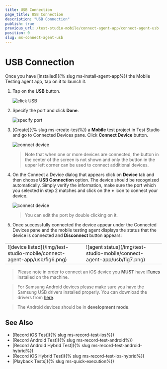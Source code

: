 ```yaml
---
title: USB Connection
page_title: USB Connection
description: "USB Connection"
publish: true
previous_url: /test-studio-mobile/connect-agent-app/connect-agent-usb
position: 0
slug: ms-connect-agent-usb
---
```


# USB Connection

Once you have [installed]({% slug ms-install-agent-app%}) the Mobile Testing agent app, tap on it to launch it.

1. Tap on the **USB** button.

	![click USB](/img/test-studio-mobile/connect-agent-app/usb/fig1.png)

2. Specify the port and click **Done**.

	![specify port](/img/test-studio-mobile/connect-agent-app/usb/fig2.png)

3. [Create]({% slug ms-create-test%}) a **Mobile** test project in Test Studio and go to Connected Devices pane. Click **Connect Device** button.

	![connect device](/img/test-studio-mobile/connect-agent-app/usb/fig3.png)

	> Note that when one or more devices are connected, the button in the center of the screen is not shown and only the button in the upper left corner can be used to connect additional devices.

4. On the Connect a Device dialog that appears click on **Device** tab and then choose **USB Connection** option. The device should be recognized automatically. Simply verify the information, make sure the port which you selected in step 2 matches and click on the **+** icon to connect your device.

	![connect device](/img/test-studio-mobile/connect-agent-app/usb/fig4.png)

	> You can edit the port by double clicking on it.

5. Once successfully connected the device appear under the Connected Devices pane and the mobile testing agent displays the status that the device is connected and **Disconnect** button appears:

<table id="no-table">
	<tr>
	<td> ![device listed](/img/test-studio-mobile/connect-agent-app/usb/fig6.png) </td>
	<td> ![agent status](/img/test-studio-mobile/connect-agent-app/usb/fig7.png) </td>
	</tr>
<table>


> Please note in order to connect an iOS device you **MUST** have [iTunes](http://www.apple.com/itunes/) installed on the machine.


> For Samsung Android devices please make sure you have the Samsung USB drivers installed properly. You can download the drivers from [here](http://developer.samsung.com/technical-doc/view.do?v=T000000117).


> The Android devices should be in **development mode**.


See Also
--------

+ [Record iOS Test]({% slug ms-record-test-ios%})
+ [Record Android Test]({% slug ms-record-test-android%})
+ [Record Android Hybrid Test]({% slug ms-record-test-android-hybrid%})
+ [Record iOS Hybrid Test]({% slug ms-record-test-ios-hybrid%})
+ [Playback Tests]({% slug ms-quick-execution%})